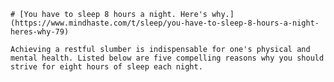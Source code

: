 
    # [You have to sleep 8 hours a night. Here's why.](https://www.mindhaste.com/t/sleep/you-have-to-sleep-8-hours-a-night-heres-why-79)

    Achieving a restful slumber is indispensable for one's physical and mental health. Listed below are five compelling reasons why you should strive for eight hours of sleep each night.
    